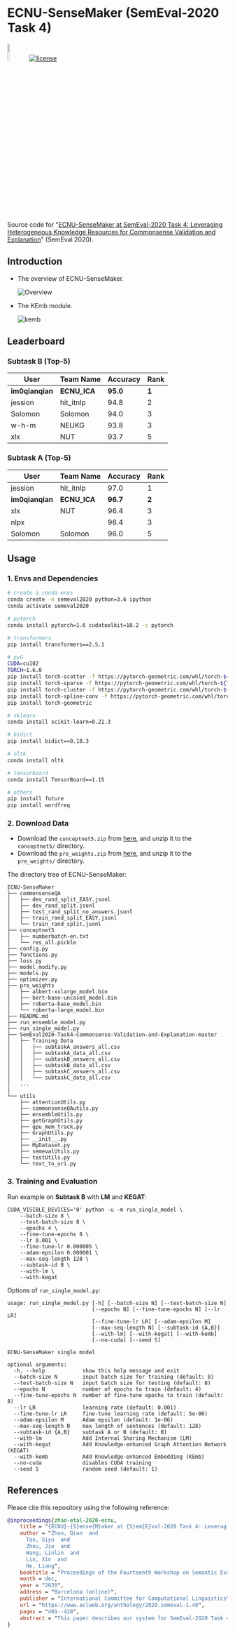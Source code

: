 # ECNU-SenseMaker (SemEval-2020 Task 4)

<img src="https://upload.wikimedia.org/wikipedia/commons/thumb/9/96/Pytorch_logo.png/800px-Pytorch_logo.png" width="10%">[![license](https://img.shields.io/badge/license-MIT-brightgreen.svg)](https://raw.githubusercontent.com/im0qianqian/CodeforcesEduHacking/master/LICENSE)

Source code for "[ECNU-SenseMaker at SemEval-2020 Task 4: Leveraging Heterogeneous Knowledge Resources for Commonsense Validation and Explanation](https://www.aclweb.org/anthology/2020.semeval-1.48.pdf)" (SemEval 2020).



## Introduction

- The overview of ECNU-SenseMaker.

  ![Overview](./others/overview.png)

- The KEmb module.

  ![kemb](./others/kemb.png)



## Leaderboard

### Subtask B (Top-5)

| User            | Team Name    | Accuracy | Rank  |
| --------------- | ------------ | -------- | ----- |
| **im0qianqian** | **ECNU_ICA** | **95.0** | **1** |
| jession         | hit_itnlp    | 94.8     | 2     |
| Solomon         | Solomon      | 94.0     | 3     |
| w-h-m           | NEUKG        | 93.8     | 3     |
| xlx             | NUT          | 93.7     | 5     |

### Subtask A (Top-5)

| User            | Team Name    | Accuracy | Rank  |
| --------------- | ------------ | -------- | ----- |
| jession         | hit_itnlp    | 97.0     | 1     |
| **im0qianqian** | **ECNU_ICA** | **96.7** | **2** |
| xlx             | NUT          | 96.4     | 3     |
| nlpx            |              | 96.4     | 3     |
| Solomon         | Solomon      | 96.0     | 5     |



## Usage

### 1. Envs and Dependencies

```bash
# create a conda envs
conda create -n semeval2020 python=3.6 ipython
conda activate semeval2020

# pytorch
conda install pytorch=1.6 cudatoolkit=10.2 -c pytorch

# transformers
pip install transformers==2.5.1

# pyG
CUDA=cu102
TORCH=1.6.0
pip install torch-scatter -f https://pytorch-geometric.com/whl/torch-${TORCH}+${CUDA}.html
pip install torch-sparse -f https://pytorch-geometric.com/whl/torch-${TORCH}+${CUDA}.html
pip install torch-cluster -f https://pytorch-geometric.com/whl/torch-${TORCH}+${CUDA}.html
pip install torch-spline-conv -f https://pytorch-geometric.com/whl/torch-${TORCH}+${CUDA}.html
pip install torch-geometric

# sklearn
conda install scikit-learn=0.21.3

# bidict
pip install bidict==0.18.3

# nltk
conda install nltk

# tensorboard
conda install TensorBoard==1.15

# others
pip install future
pip install wordfreq
```



### 2. Download Data

- Download the `conceptnet5.zip` from [here](https://dreamwingscn-my.sharepoint.com/:u:/g/personal/i_dreamwings_cn/EXjSHXoMaMREkzujs67YJTkBuiZ_i17PIJbvXDSMDMoBNQ?e=8f6bh6), and unzip it to the `conceptnet5/` directory.
- Download the `pre_weights.zip` from [here](https://dreamwingscn-my.sharepoint.com/:u:/g/personal/i_dreamwings_cn/EesJWMk4ypxPoOUFvXvw6TEBhWa_pmEy4bUaAOBVEwPaWw?e=jly4MK), and unzip it to the `pre_weights/` directory.

The directory tree of ECNU-SenseMaker:

```
ECNU-SenseMaker
├── commonsenseQA
│   ├── dev_rand_split_EASY.jsonl
│   ├── dev_rand_split.jsonl
│   ├── test_rand_split_no_answers.jsonl
│   ├── train_rand_split_EASY.jsonl
│   └── train_rand_split.jsonl
├── conceptnet5
│   ├── numberbatch-en.txt
│   └── res_all.pickle
├── config.py
├── functions.py
├── loss.py
├── model_modify.py
├── models.py
├── optimizer.py
├── pre_weights
│   ├── albert-xxlarge_model.bin
│   ├── bert-base-uncased_model.bin
│   ├── roberta-base_model.bin
│   └── roberta-large_model.bin
├── README.md
├── run_ensemble_model.py
├── run_single_model.py
├── SemEval2020-Task4-Commonsense-Validation-and-Explanation-master
│   ├── Training Data
│   │   ├── subtaskA_answers_all.csv
│   │   ├── subtaskA_data_all.csv
│   │   ├── subtaskB_answers_all.csv
│   │   ├── subtaskB_data_all.csv
│   │   ├── subtaskC_answers_all.csv
│   │   └── subtaskC_data_all.csv
│   ...
|
└── utils
    ├── attentionUtils.py
    ├── commonsenseQAutils.py
    ├── ensembleUtils.py
    ├── getGraphUtils.py
    ├── gpu_mem_track.py
    ├── GraphUtils.py
    ├── __init__.py
    ├── MyDataset.py
    ├── semevalUtils.py
    ├── testUtils.py
    └── text_to_uri.py
```



### 3. Training and Evaluation

Run example on **Subtask B** with **LM** and **KEGAT**:

```
CUDA_VISIBLE_DEVICES='0' python -u -m run_single_model \
	--batch-size 8 \
	--test-batch-size 8 \
	--epochs 4 \
	--fine-tune-epochs 8 \
	--lr 0.001 \
	--fine-tune-lr 0.000005 \
	--adam-epsilon 0.000001 \
	--max-seq-length 128 \
	--subtask-id B \
	--with-lm \
	--with-kegat
```

Options of `run_single_model.py`:

```
usage: run_single_model.py [-h] [--batch-size N] [--test-batch-size N]
                           [--epochs N] [--fine-tune-epochs N] [--lr LR]
                           [--fine-tune-lr LR] [--adam-epsilon M]
                           [--max-seq-length N] [--subtask-id {A,B}]
                           [--with-lm] [--with-kegat] [--with-kemb]
                           [--no-cuda] [--seed S]

ECNU-SenseMaker single model

optional arguments:
  -h, --help            show this help message and exit
  --batch-size N        input batch size for training (default: 8)
  --test-batch-size N   input batch size for testing (default: 8)
  --epochs N            number of epochs to train (default: 4)
  --fine-tune-epochs N  number of fine-tune epochs to train (default: 8)
  --lr LR               learning rate (default: 0.001)
  --fine-tune-lr LR     fine-tune learning rate (default: 5e-06)
  --adam-epsilon M      Adam epsilon (default: 1e-06)
  --max-seq-length N    max length of sentences (default: 128)
  --subtask-id {A,B}    subtask A or B (default: B)
  --with-lm             Add Internal Sharing Mechanism (LM)
  --with-kegat          Add Knowledge-enhanced Graph Attention Network (KEGAT)
  --with-kemb           Add Knowledge-enhanced Embedding (KEmb)
  --no-cuda             disables CUDA training
  --seed S              random seed (default: 1)
```



## References

Please cite this repository using the following reference:

```bib
@inproceedings{zhao-etal-2020-ecnu,
    title = "{ECNU}-{S}ense{M}aker at {S}em{E}val-2020 Task 4: Leveraging Heterogeneous Knowledge Resources for Commonsense Validation and Explanation",
    author = "Zhao, Qian  and
      Tao, Siyu  and
      Zhou, Jie  and
      Wang, Linlin  and
      Lin, Xin  and
      He, Liang",
    booktitle = "Proceedings of the Fourteenth Workshop on Semantic Evaluation",
    month = dec,
    year = "2020",
    address = "Barcelona (online)",
    publisher = "International Committee for Computational Linguistics",
    url = "https://www.aclweb.org/anthology/2020.semeval-1.48",
    pages = "401--410",
    abstract = "This paper describes our system for SemEval-2020 Task 4: Commonsense Validation and Explanation (Wang et al., 2020). We propose a novel Knowledge-enhanced Graph Attention Network (KEGAT) architecture for this task, leveraging heterogeneous knowledge from both the structured knowledge base (i.e. ConceptNet) and unstructured text to better improve the ability of a machine in commonsense understanding. This model has a powerful commonsense inference capability via utilizing suitable commonsense incorporation methods and upgraded data augmentation techniques. Besides, an internal sharing mechanism is cooperated to prohibit our model from insufficient and excessive reasoning for commonsense. As a result, this model performs quite well in both validation and explanation. For instance, it achieves state-of-the-art accuracy in the subtask called Commonsense Explanation (Multi-Choice). We officially name the system as ECNU-SenseMaker. Code is publicly available at https://github.com/ECNU-ICA/ECNU-SenseMaker.",
}
```

